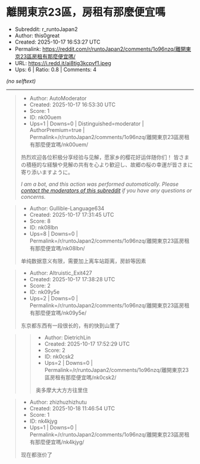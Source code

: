 # 離開東京23區，房租有那麼便宜嗎

- Subreddit: r_runtoJapan2
- Author: this0great
- Created: 2025-10-17 16:53:27 UTC
- Permalink: https://reddit.com/r/runtoJapan2/comments/1o96nzq/離開東京23區房租有那麼便宜嗎/
- URL: https://i.redd.it/ai8tig3kcpvf1.jpeg
- Ups: 6 | Ratio: 0.8 | Comments: 4

_(no selftext)_

---

> - Author: AutoModerator
> - Created: 2025-10-17 16:53:30 UTC
> - Score: 1
> - ID: nk00uem
> - Ups=1 | Downs=0 | Distinguished=moderator | AuthorPremium=true | Permalink=/r/runtoJapan2/comments/1o96nzq/離開東京23區房租有那麼便宜嗎/nk00uem/
>
> 热烈欢迎各位积极分享经验与见解，愿家乡的樱花好运伴随你们！
> 皆さまの積極的な経験や見解の共有を心より歓迎し、故郷の桜の幸運が皆さまに寄り添いますように。
> 
> *I am a bot, and this action was performed automatically. Please [contact the moderators of this subreddit](/message/compose/?to=/r/runtoJapan2) if you have any questions or concerns.*

> - Author: Gullible-Language634
> - Created: 2025-10-17 17:31:45 UTC
> - Score: 8
> - ID: nk08lbn
> - Ups=8 | Downs=0 | Permalink=/r/runtoJapan2/comments/1o96nzq/離開東京23區房租有那麼便宜嗎/nk08lbn/
>
> 单纯数据意义有限，需要加上离车站距离，房龄等因素

> - Author: Altruistic_Exit427
> - Created: 2025-10-17 17:38:28 UTC
> - Score: 2
> - ID: nk09y5e
> - Ups=2 | Downs=0 | Permalink=/r/runtoJapan2/comments/1o96nzq/離開東京23區房租有那麼便宜嗎/nk09y5e/
>
> 东京都东西有一段很长的，有的快到山里了

>> - Author: DietrichLin
>> - Created: 2025-10-17 17:52:29 UTC
>> - Score: 2
>> - ID: nk0csk2
>> - Ups=2 | Downs=0 | Permalink=/r/runtoJapan2/comments/1o96nzq/離開東京23區房租有那麼便宜嗎/nk0csk2/
>>
>> 奥多摩大大方方往里住

> - Author: zhizhuzhizhutu
> - Created: 2025-10-18 11:46:54 UTC
> - Score: 1
> - ID: nk4kjyg
> - Ups=1 | Downs=0 | Permalink=/r/runtoJapan2/comments/1o96nzq/離開東京23區房租有那麼便宜嗎/nk4kjyg/
>
> 现在都涨价了
